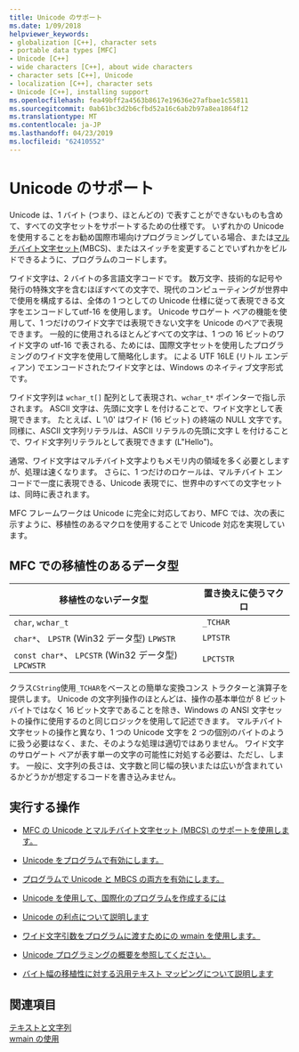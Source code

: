 ```yaml
---
title: Unicode のサポート
ms.date: 1/09/2018
helpviewer_keywords:
- globalization [C++], character sets
- portable data types [MFC]
- Unicode [C++]
- wide characters [C++], about wide characters
- character sets [C++], Unicode
- localization [C++], character sets
- Unicode [C++], installing support
ms.openlocfilehash: fea49bff2a4563b8617e19636e27afbae1c55811
ms.sourcegitcommit: 0ab61bc3d2b6cfbd52a16c6ab2b97a8ea1864f12
ms.translationtype: MT
ms.contentlocale: ja-JP
ms.lasthandoff: 04/23/2019
ms.locfileid: "62410552"
---
```

# <a name="support-for-unicode"></a>Unicode のサポート

Unicode は、1 バイト (つまり、ほとんどの) で表すことができないものも含めて、すべての文字セットをサポートするための仕様です。 いずれかの Unicode を使用することをお勧め国際市場向けプログラミングしている場合、または[マルチバイト文字セット](../text/support-for-multibyte-character-sets-mbcss.md)(MBCS)、またはスイッチを変更することでいずれかをビルドできるように、プログラムのコードします。

ワイド文字は、2 バイトの多言語文字コードです。 数万文字、技術的な記号や発行の特殊文字を含むほぼすべての文字で、現代のコンピューティングが世界中で使用を構成するは、全体の 1 つとしての Unicode 仕様に従って表現できる文字をエンコードしてutf-16 を使用します。 Unicode サロゲート ペアの機能を使用して、1 つだけのワイド文字では表現できない文字を Unicode のペアで表現できます。 一般的に使用されるほとんどすべての文字は、1 つの 16 ビットのワイド文字の utf-16 で表される、ためには、国際文字セットを使用したプログラミングのワイド文字を使用して簡略化します。 による UTF 16LE (リトル エンディアン) でエンコードされたワイド文字とは、Windows のネイティブ文字形式です。

ワイド文字列は `wchar_t[]` 配列として表現され、`wchar_t*` ポインターで指し示されます。 ASCII 文字は、先頭に文字 L を付けることで、ワイド文字として表現できます。 たとえば、L '\0' はワイド (16 ビット) の終端の NULL 文字です。 同様に、ASCII 文字列リテラルは、ASCII リテラルの先頭に文字 L を付けることで、ワイド文字列リテラルとして表現できます (L"Hello")。

通常、ワイド文字はマルチバイト文字よりもメモリ内の領域を多く必要としますが、処理は速くなります。 さらに、1 つだけのロケールは、マルチバイト エンコードで一度に表現できる、Unicode 表現でに、世界中のすべての文字セットは、同時に表されます。

MFC フレームワークは Unicode に完全に対応しており、MFC では、次の表に示すように、移植性のあるマクロを使用することで Unicode 対応を実現しています。

## <a name="portable-data-types-in-mfc"></a>MFC での移植性のあるデータ型

|移植性のないデータ型|置き換えに使うマクロ|
|-----------------------------|----------------------------|
|`char`, `wchar_t`|`_TCHAR`|
|`char*`、 `LPSTR` (Win32 データ型) `LPWSTR`|`LPTSTR`|
|`const char*`、 `LPCSTR` (Win32 データ型) `LPCWSTR`|`LPCTSTR`|

クラス`CString`使用`_TCHAR`をベースとの簡単な変換コンス トラクターと演算子を提供します。 Unicode の文字列操作のほとんどは、操作の基本単位が 8 ビット バイトではなく 16 ビット文字であることを除き、Windows の ANSI 文字セットの操作に使用するのと同じロジックを使用して記述できます。 マルチバイト文字セットの操作と異なり、1 つの Unicode 文字を 2 つの個別のバイトのように扱う必要はなく、また、そのような処理は適切ではありません。 ワイド文字のサロゲート ペアが表す単一の文字の可能性に対処する必要は、ただし、します。 一般に、文字列の長さは、文字数と同じ幅の狭いまたは広いが含まれているかどうかが想定するコードを書き込みません。

## <a name="what-do-you-want-to-do"></a>実行する操作

- [MFC の Unicode とマルチバイト文字セット (MBCS) のサポートを使用します。](../atl-mfc-shared/unicode-and-multibyte-character-set-mbcs-support.md)

- [Unicode をプログラムで有効にします。](../text/international-enabling.md)

- [プログラムで Unicode と MBCS の両方を有効にします。](../text/internationalization-strategies.md)

- [Unicode を使用して、国際化のプログラムを作成するには](../text/unicode-programming-summary.md)

- [Unicode の利点について説明します](../text/benefits-of-character-set-portability.md)

- [ワイド文字引数をプログラムに渡すためにの wmain を使用します。](../text/support-for-using-wmain.md)

- [Unicode プログラミングの概要を参照してください。](../text/unicode-programming-summary.md)

- [バイト幅の移植性に対する汎用テキスト マッピングについて説明します](../text/generic-text-mappings-in-tchar-h.md)

## <a name="see-also"></a>関連項目

[テキストと文字列](../text/text-and-strings-in-visual-cpp.md)<br/>
[wmain の使用](../text/support-for-using-wmain.md)